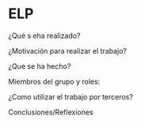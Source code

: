 # ELP

¿Qué s eha realizado?


¿Motivación para realizar el trabajo?


¿Que se ha hecho?


Miembros del grupo y roles:



¿Como utilizar el trabajo por terceros?



Conclusiones/Reflexiones


